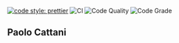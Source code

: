 [![code style: prettier](https://img.shields.io/badge/code_style-prettier-ff69b4.svg?style=flat-square)](https://github.com/prettier/prettier)
![CI](https://github.com/paolocattani/paolocattani/workflows/CI/badge.svg?branch=master)
![Code Quality](https://www.code-inspector.com/project/11105/score/svg) 
![Code Grade](https://www.code-inspector.com/project/11105/status/svg) 

## Paolo Cattani


